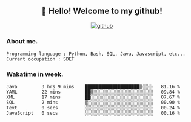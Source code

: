 <h2 align="center">👋 Hello! Welcome to my github! </h2>
<p align="center">
  <a href="https://github.com/usergwen"><img src="https://img.shields.io/badge/GitHub-24292e" alt="github"></a>
</p>

### About me.

```Plain Text
Programming language : Python, Bash, SQL, Java, Javascript, etc...
Current occupation : SDET
```
### Wakatime in week.

<!--START_SECTION:waka-->

```text
Java         3 hrs 9 mins    ████████████████████▒░░░░   81.16 %
YAML         22 mins         ██▒░░░░░░░░░░░░░░░░░░░░░░   09.84 %
XML          17 mins         ██░░░░░░░░░░░░░░░░░░░░░░░   07.67 %
SQL          2 mins          ▒░░░░░░░░░░░░░░░░░░░░░░░░   00.90 %
Text         0 secs          ░░░░░░░░░░░░░░░░░░░░░░░░░   00.24 %
JavaScript   0 secs          ░░░░░░░░░░░░░░░░░░░░░░░░░   00.16 %
```

<!--END_SECTION:waka-->
